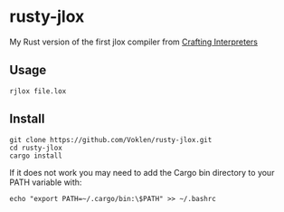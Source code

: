 # rusty-jlox
My Rust version of the first jlox compiler from [Crafting Interpreters](https://craftinginterpreters.com/)

## Usage
```
rjlox file.lox
```

## Install
```
git clone https://github.com/Voklen/rusty-jlox.git
cd rusty-jlox
cargo install
```

If it does not work you may need to add the Cargo bin directory to your PATH variable with:
```
echo "export PATH=~/.cargo/bin:\$PATH" >> ~/.bashrc
```
